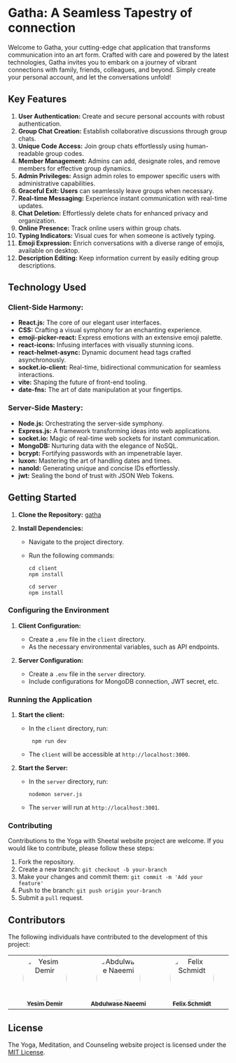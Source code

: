 # Gatha: A Seamless Tapestry of connection

Welcome to Gatha, your cutting-edge chat application that transforms communication into an art form. Crafted with care and powered by the latest technologies, Gatha invites you to embark on a journey of vibrant connections with family, friends, colleagues, and beyond. Simply create your personal account, and let the conversations unfold!

## Key Features

1. **User Authentication:** Create and secure personal accounts with robust authentication.
2. **Group Chat Creation:** Establish collaborative discussions through group chats.
3. **Unique Code Access:** Join group chats effortlessly using human-readable group codes.
4. **Member Management:** Admins can add, designate roles, and remove members for effective group dynamics.
5. **Admin Privileges:** Assign admin roles to empower specific users with administrative capabilities.
6. **Graceful Exit: Users** can seamlessly leave groups when necessary.
7. **Real-time Messaging:** Experience instant communication with real-time updates.
8. **Chat Deletion:** Effortlessly delete chats for enhanced privacy and organization.
9. **Online Presence:** Track online users within group chats.
10. **Typing Indicators:** Visual cues for when someone is actively typing.
11. **Emoji Expression:** Enrich conversations with a diverse range of emojis, available on desktop.
12. **Description Editing:** Keep information current by easily editing group descriptions.

## Technology Used

### Client-Side Harmony:

- **React.js:** The core of our elegant user interfaces.
- **CSS:** Crafting a visual symphony for an enchanting experience.
- **emoji-picker-react:** Express emotions with an extensive emoji palette.
- **react-icons:** Infusing interfaces with visually stunning icons.
- **react-helmet-async:** Dynamic document head tags crafted asynchronously.
- **socket.io-client:** Real-time, bidirectional communication for seamless interactions.
- **vite:** Shaping the future of front-end tooling.
- **date-fns:** The art of date manipulation at your fingertips.

### Server-Side Mastery:

- **Node.js:** Orchestrating the server-side symphony.
- **Express.js:** A framework transforming ideas into web applications.
- **socket.io:** Magic of real-time web sockets for instant communication.
- **MongoDB:** Nurturing data with the elegance of NoSQL.
- **bcrypt:** Fortifying passwords with an impenetrable layer.
- **luxon:** Mastering the art of handling dates and times.
- **nanoId:** Generating unique and concise IDs effortlessly.
- **jwt:** Sealing the bond of trust with JSON Web Tokens.

## Getting Started

1. **Clone the Repository:** [gatha]("https://github.com/gatha-afly/gatha")
2. **Install Dependencies:**

   - Navigate to the project directory.
   - Run the following commands:

     ```
     cd client
     npm install
     ```

     ```
     cd server
     npm install
     ```

### Configuring the Environment

1. **Client Configuration:**

   - Create a `.env` file in the `client` directory.
   - As the necessary environmental variables, such as API endpoints.

2. **Server Configuration:**
   - Create a `.env` file in the `server` directory.
   - Include configurations for MongoDB connection, JWT secret, etc.

### Running the Application

1. **Start the client:**

   - In the `client` directory, run:
     ```
      npm run dev
     ```
   - The `client` will be accessible at `http://localhost:3000`.

2. **Start the Server:**
   - In the `server` directory, run:
     ```
     nodemon server.js
     ```
   - The `server` will run at `http://localhost:3001`.

### Contributing

Contributions to the Yoga with Sheetal website project are welcome. If you would like to contribute, please follow these steps:

1. Fork the repository.
2. Create a new branch: `git checkout -b your-branch`
3. Make your changes and commit them: `git commit -m 'Add your feature'`
4. Push to the branch: `git push origin your-branch`
5. Submit a `pull` request.

## Contributors

The following individuals have contributed to the development of this project:

<table>
  <tbody>
    <tr>
      <td align="center" valign="top" width="14.28%">
        <a href="https://github.com/besincielement">
          <img src="https://avatars.githubusercontent.com/u/113168196?v=4" width="100px;" alt="Yesim Demir" style="border-radius: 50%;">
          <br />
          <sub><b>Yesim Demir</b></sub>
        </a>
      </td>
      <td align="center" valign="top" width="14.28%">
        <a href="https://github.com/Naeemi7">
          <img src="https://avatars.githubusercontent.com/u/120386826?u=bde7bfb40f3f0b9c80385fd78a5ae6b28bba6ab5&v=4" width="100px;" alt="Abdulwase Naeemi" style="border-radius: 50%;">
          <br />
          <sub><b>Abdulwase Naeemi</b></sub>
        </a>
      </td>
      <td align="center" valign="top" width="14.28%">
        <a href="https://github.com/felixschmidt89">
          <img src="https://avatars.githubusercontent.com/u/120386975?v=4" width="100px;" alt="Felix Schmidt" style="border-radius: 50%;">
          <br />
          <sub><b>Felix Schmidt</b></sub>
        </a>
      </td>
    </tr>
  </tbody>
</table>

## License

The Yoga, Meditation, and Counseling website project is licensed under the [MIT License](https://opensource.org/licenses/MIT).
